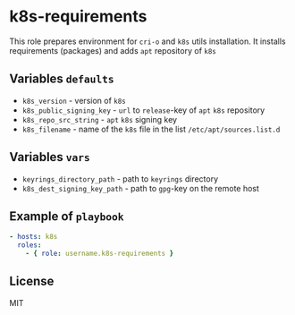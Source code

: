 k8s-requirements
================

This role prepares environment for `cri-o` and `k8s` utils installation. It installs requirements (packages) and adds `apt` repository of `k8s`

Variables `defaults`
--------------------

- `k8s_version` - version of `k8s`
- `k8s_public_signing_key` - `url` to `release`-key of `apt` `k8s` repository
- `k8s_repo_src_string` - `apt` `k8s` signing key
- `k8s_filename` - name of the `k8s` file in the list `/etc/apt/sources.list.d`

Variables `vars`
----------------

- `keyrings_directory_path` - path to `keyrings` directory
- `k8s_dest_signing_key_path` - path to `gpg`-key on the remote host

Example of `playbook`
---------------------

```yaml
- hosts: k8s
  roles:
    - { role: username.k8s-requirements }
```

License
-------

MIT
